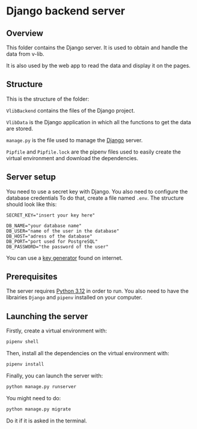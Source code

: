 # Django backend server

## Overview

This folder contains the Django server. It is used to obtain and handle the data from v-lib.

It is also used by the web app to read the data and display it on the pages. 


## Structure

This is the structure of the folder:

`VlibBackend` contains the files of the Django project.


`VlibData` is the Django application in which all the functions to get the data are stored.


`manage.py` is the file used to manage the [Django](https://www.djangoproject.com/) server.

`Pipfile` and `Pipfile.lock` are the pipenv files used to easily create the virtual environment and download the dependencies.

## Server setup

You need to use a secret key with Django. 
You also need to configure the database credentials
To do that, create a file named `.env`.
The structure should look like this:

```
SECRET_KEY="insert your key here"

DB_NAME="your database name"
DB_USER="name of the user in the database"
DB_HOST="adress of the database"
DB_PORT="port used for PostgreSQL"
DB_PASSWORD="the password of the user"
```

You can use a [key generator](https://djecrety.ir/) found on internet.

## Prerequisites

The server requires [Python 3.12](https://www.python.org/downloads/) in order to run.
You also need to have the librairies `Django` and `pipenv` installed on your computer.

## Launching the server

Firstly, create a virtual environment with:
```bash
pipenv shell
```
    
Then, install all the dependencies on the
virtual environment with:
```bash 
pipenv install
```

Finally, you can launch the server with:
```bash
python manage.py runserver
``` 

You might need to do:
```bash 
python manage.py migrate
```

Do it if it is asked in the terminal.


